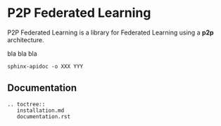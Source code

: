 # P2P Federated Learning

P2P Federated Learning is a library for Federated Learning using a **p2p** architecture.

bla
bla
bla

``` 
sphinx-apidoc -o XXX YYY
```

## Documentation

```{eval-rst}
.. toctree::
   installation.md
   documentation.rst
```
